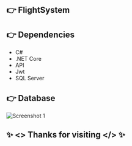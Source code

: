## 👉 FlightSystem


## 👉 Dependencies

- C#
- .NET Core
- API
- Jwt
- SQL Server

## 👉 Database
![Screenshot 1](https://i.ibb.co/6Z2rKCj/datapng.png)

## ✨ <> Thanks for visiting </> ✨
